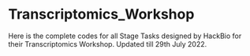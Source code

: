 # Transcriptomics_Workshop
Here is the complete codes for all Stage Tasks designed by HackBio for their Transcriptomics Workshop.
Updated till 29th July 2022.
